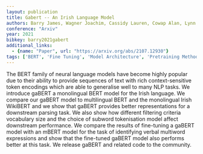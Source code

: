 ```yaml
---
layout: publication
title: Gabert -- An Irish Language Model
authors: Barry James, Wagner Joachim, Cassidy Lauren, Cowap Alan, Lynn Teresa, Walsh Abigail, Meachair Mícheál J. Ó, Foster Jennifer
conference: "Arxiv"
year: 2021
bibkey: barry2021gabert
additional_links:
  - {name: "Paper", url: "https://arxiv.org/abs/2107.12930"}
tags: ['BERT', 'Fine Tuning', 'Model Architecture', 'Pretraining Methods', 'Training Techniques']
---
```

The BERT family of neural language models have become highly popular due to their ability to provide sequences of text with rich context-sensitive token encodings which are able to generalise well to many NLP tasks. We introduce gaBERT a monolingual BERT model for the Irish language. We compare our gaBERT model to multilingual BERT and the monolingual Irish WikiBERT and we show that gaBERT provides better representations for a downstream parsing task. We also show how different filtering criteria vocabulary size and the choice of subword tokenisation model affect downstream performance. We compare the results of fine-tuning a gaBERT model with an mBERT model for the task of identifying verbal multiword expressions and show that the fine-tuned gaBERT model also performs better at this task. We release gaBERT and related code to the community.
